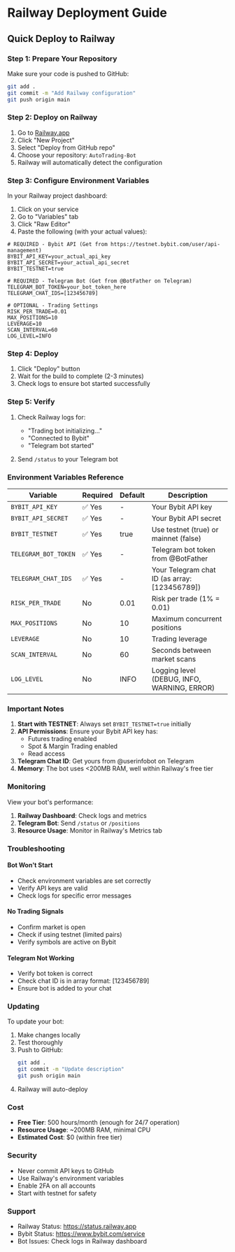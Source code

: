 # Railway Deployment Guide

## Quick Deploy to Railway

### Step 1: Prepare Your Repository
Make sure your code is pushed to GitHub:
```bash
git add .
git commit -m "Add Railway configuration"
git push origin main
```

### Step 2: Deploy on Railway

1. Go to [Railway.app](https://railway.app)
2. Click "New Project"
3. Select "Deploy from GitHub repo"
4. Choose your repository: `AutoTrading-Bot`
5. Railway will automatically detect the configuration

### Step 3: Configure Environment Variables

In your Railway project dashboard:

1. Click on your service
2. Go to "Variables" tab
3. Click "Raw Editor"
4. Paste the following (with your actual values):

```env
# REQUIRED - Bybit API (Get from https://testnet.bybit.com/user/api-management)
BYBIT_API_KEY=your_actual_api_key
BYBIT_API_SECRET=your_actual_api_secret
BYBIT_TESTNET=true

# REQUIRED - Telegram Bot (Get from @BotFather on Telegram)
TELEGRAM_BOT_TOKEN=your_bot_token_here
TELEGRAM_CHAT_IDS=[123456789]

# OPTIONAL - Trading Settings
RISK_PER_TRADE=0.01
MAX_POSITIONS=10
LEVERAGE=10
SCAN_INTERVAL=60
LOG_LEVEL=INFO
```

### Step 4: Deploy

1. Click "Deploy" button
2. Wait for the build to complete (2-3 minutes)
3. Check logs to ensure bot started successfully

### Step 5: Verify

1. Check Railway logs for:
   - "Trading bot initializing..."
   - "Connected to Bybit"
   - "Telegram bot started"

2. Send `/status` to your Telegram bot

### Environment Variables Reference

| Variable | Required | Default | Description |
|----------|----------|---------|-------------|
| `BYBIT_API_KEY` | ✅ Yes | - | Your Bybit API key |
| `BYBIT_API_SECRET` | ✅ Yes | - | Your Bybit API secret |
| `BYBIT_TESTNET` | ✅ Yes | true | Use testnet (true) or mainnet (false) |
| `TELEGRAM_BOT_TOKEN` | ✅ Yes | - | Telegram bot token from @BotFather |
| `TELEGRAM_CHAT_IDS` | ✅ Yes | - | Your Telegram chat ID (as array: [123456789]) |
| `RISK_PER_TRADE` | No | 0.01 | Risk per trade (1% = 0.01) |
| `MAX_POSITIONS` | No | 10 | Maximum concurrent positions |
| `LEVERAGE` | No | 10 | Trading leverage |
| `SCAN_INTERVAL` | No | 60 | Seconds between market scans |
| `LOG_LEVEL` | No | INFO | Logging level (DEBUG, INFO, WARNING, ERROR) |

### Important Notes

1. **Start with TESTNET**: Always set `BYBIT_TESTNET=true` initially
2. **API Permissions**: Ensure your Bybit API key has:
   - Futures trading enabled
   - Spot & Margin Trading enabled
   - Read access
3. **Telegram Chat ID**: Get yours from @userinfobot on Telegram
4. **Memory**: The bot uses <200MB RAM, well within Railway's free tier

### Monitoring

View your bot's performance:

1. **Railway Dashboard**: Check logs and metrics
2. **Telegram Bot**: Send `/status` or `/positions`
3. **Resource Usage**: Monitor in Railway's Metrics tab

### Troubleshooting

#### Bot Won't Start
- Check environment variables are set correctly
- Verify API keys are valid
- Check logs for specific error messages

#### No Trading Signals
- Confirm market is open
- Check if using testnet (limited pairs)
- Verify symbols are active on Bybit

#### Telegram Not Working
- Verify bot token is correct
- Check chat ID is in array format: [123456789]
- Ensure bot is added to your chat

### Updating

To update your bot:

1. Make changes locally
2. Test thoroughly
3. Push to GitHub:
   ```bash
   git add .
   git commit -m "Update description"
   git push origin main
   ```
4. Railway will auto-deploy

### Cost

- **Free Tier**: 500 hours/month (enough for 24/7 operation)
- **Resource Usage**: ~200MB RAM, minimal CPU
- **Estimated Cost**: $0 (within free tier)

### Security

- Never commit API keys to GitHub
- Use Railway's environment variables
- Enable 2FA on all accounts
- Start with testnet for safety

### Support

- Railway Status: https://status.railway.app
- Bybit Status: https://www.bybit.com/service
- Bot Issues: Check logs in Railway dashboard